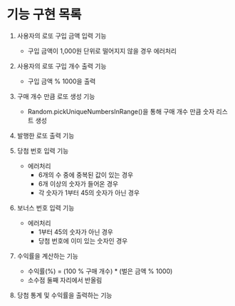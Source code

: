 # 기능 구현 목록

1. 사용자의 로또 구입 금액 입력 기능

   - 구입 금액이 1,000원 단위로 떨어지지 않을 경우 에러처리

2. 사용자의 로또 구입 개수 출력 기능

   - 구입 금액 % 1000을 출력

3. 구매 개수 만큼 로또 생성 기능

   - Random.pickUniqueNumbersInRange()을 통해 구매 개수 만큼 숫자 리스트 생성

4. 발행한 로또 출력 기능

5. 당첨 번호 입력 기능

   - 에러처리
     - 6개의 수 중에 중복된 값이 있는 경우
     - 6개 이상의 숫자가 들어온 경우
     - 각 숫자가 1부터 45의 숫자가 아닌 경우

6. 보너스 번호 입력 기능

   - 에러처리
     - 1부터 45의 숫자가 아닌 경우
     - 당첨 번호에 이미 있는 숫자인 경우

7. 수익률을 계산하는 기능

   - 수익률(%) = (100 % 구매 개수) \* (벌은 금액 % 1000)
   - 소수점 둘째 자리에서 반올림

8. 당첨 통계 및 수익률을 출력하는 기능
